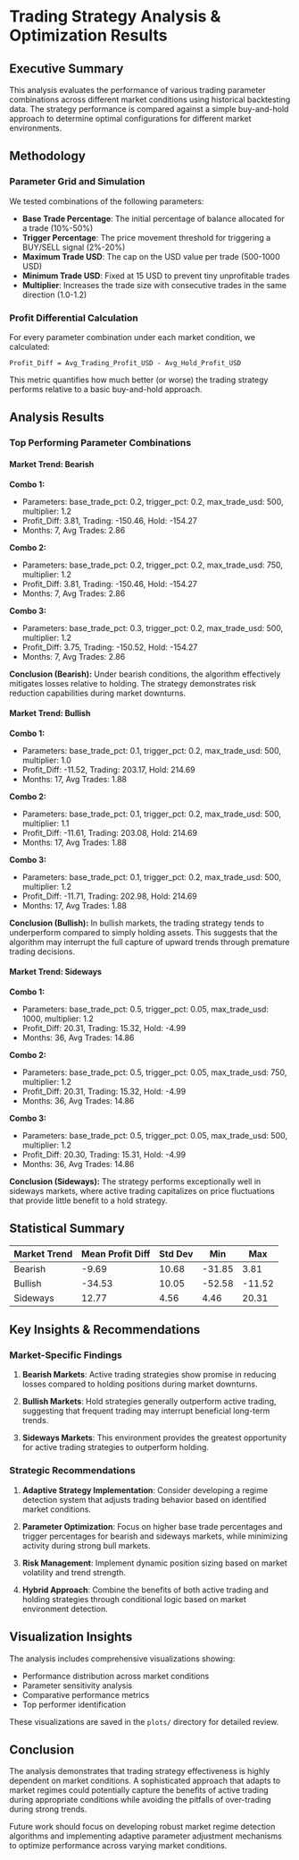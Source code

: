 # Trading Strategy Analysis & Optimization Results

## Executive Summary

This analysis evaluates the performance of various trading parameter combinations across different market conditions using historical backtesting data. The strategy performance is compared against a simple buy-and-hold approach to determine optimal configurations for different market environments.

## Methodology

### Parameter Grid and Simulation
We tested combinations of the following parameters:

- **Base Trade Percentage**: The initial percentage of balance allocated for a trade (10%-50%)
- **Trigger Percentage**: The price movement threshold for triggering a BUY/SELL signal (2%-20%)
- **Maximum Trade USD**: The cap on the USD value per trade (500-1000 USD)
- **Minimum Trade USD**: Fixed at 15 USD to prevent tiny unprofitable trades
- **Multiplier**: Increases the trade size with consecutive trades in the same direction (1.0-1.2)

### Profit Differential Calculation
For every parameter combination under each market condition, we calculated:

```
Profit_Diff = Avg_Trading_Profit_USD - Avg_Hold_Profit_USD
```

This metric quantifies how much better (or worse) the trading strategy performs relative to a basic buy-and-hold approach.

## Analysis Results

### Top Performing Parameter Combinations


#### Market Trend: Bearish

**Combo 1:**
- Parameters: base_trade_pct: 0.2, trigger_pct: 0.2, max_trade_usd: 500, multiplier: 1.2
- Profit_Diff: 3.81, Trading: -150.46, Hold: -154.27
- Months: 7, Avg Trades: 2.86

**Combo 2:**
- Parameters: base_trade_pct: 0.2, trigger_pct: 0.2, max_trade_usd: 750, multiplier: 1.2
- Profit_Diff: 3.81, Trading: -150.46, Hold: -154.27
- Months: 7, Avg Trades: 2.86

**Combo 3:**
- Parameters: base_trade_pct: 0.3, trigger_pct: 0.2, max_trade_usd: 500, multiplier: 1.2
- Profit_Diff: 3.75, Trading: -150.52, Hold: -154.27
- Months: 7, Avg Trades: 2.86

**Conclusion (Bearish):** Under bearish conditions, the algorithm effectively mitigates losses relative to holding. The strategy demonstrates risk reduction capabilities during market downturns.


#### Market Trend: Bullish

**Combo 1:**
- Parameters: base_trade_pct: 0.1, trigger_pct: 0.2, max_trade_usd: 500, multiplier: 1.0
- Profit_Diff: -11.52, Trading: 203.17, Hold: 214.69
- Months: 17, Avg Trades: 1.88

**Combo 2:**
- Parameters: base_trade_pct: 0.1, trigger_pct: 0.2, max_trade_usd: 500, multiplier: 1.1
- Profit_Diff: -11.61, Trading: 203.08, Hold: 214.69
- Months: 17, Avg Trades: 1.88

**Combo 3:**
- Parameters: base_trade_pct: 0.1, trigger_pct: 0.2, max_trade_usd: 500, multiplier: 1.2
- Profit_Diff: -11.71, Trading: 202.98, Hold: 214.69
- Months: 17, Avg Trades: 1.88

**Conclusion (Bullish):** In bullish markets, the trading strategy tends to underperform compared to simply holding assets. This suggests that the algorithm may interrupt the full capture of upward trends through premature trading decisions.


#### Market Trend: Sideways

**Combo 1:**
- Parameters: base_trade_pct: 0.5, trigger_pct: 0.05, max_trade_usd: 1000, multiplier: 1.2
- Profit_Diff: 20.31, Trading: 15.32, Hold: -4.99
- Months: 36, Avg Trades: 14.86

**Combo 2:**
- Parameters: base_trade_pct: 0.5, trigger_pct: 0.05, max_trade_usd: 750, multiplier: 1.2
- Profit_Diff: 20.31, Trading: 15.32, Hold: -4.99
- Months: 36, Avg Trades: 14.86

**Combo 3:**
- Parameters: base_trade_pct: 0.5, trigger_pct: 0.05, max_trade_usd: 500, multiplier: 1.2
- Profit_Diff: 20.30, Trading: 15.31, Hold: -4.99
- Months: 36, Avg Trades: 14.86

**Conclusion (Sideways):** The strategy performs exceptionally well in sideways markets, where active trading capitalizes on price fluctuations that provide little benefit to a hold strategy.

## Statistical Summary

| Market Trend | Mean Profit Diff | Std Dev | Min | Max |
|-------------|------------------|---------|-----|-----|
| Bearish | -9.69 | 10.68 | -31.85 | 3.81 |
| Bullish | -34.53 | 10.05 | -52.58 | -11.52 |
| Sideways | 12.77 | 4.56 | 4.46 | 20.31 |

## Key Insights & Recommendations

### Market-Specific Findings

1. **Bearish Markets**: Active trading strategies show promise in reducing losses compared to holding positions during market downturns.

2. **Bullish Markets**: Hold strategies generally outperform active trading, suggesting that frequent trading may interrupt beneficial long-term trends.

3. **Sideways Markets**: This environment provides the greatest opportunity for active trading strategies to outperform holding.

### Strategic Recommendations

1. **Adaptive Strategy Implementation**: Consider developing a regime detection system that adjusts trading behavior based on identified market conditions.

2. **Parameter Optimization**: Focus on higher base trade percentages and trigger percentages for bearish and sideways markets, while minimizing activity during strong bull markets.

3. **Risk Management**: Implement dynamic position sizing based on market volatility and trend strength.

4. **Hybrid Approach**: Combine the benefits of both active trading and holding strategies through conditional logic based on market environment detection.

## Visualization Insights

The analysis includes comprehensive visualizations showing:
- Performance distribution across market conditions
- Parameter sensitivity analysis
- Comparative performance metrics
- Top performer identification

These visualizations are saved in the `plots/` directory for detailed review.

## Conclusion

The analysis demonstrates that trading strategy effectiveness is highly dependent on market conditions. A sophisticated approach that adapts to market regimes could potentially capture the benefits of active trading during appropriate conditions while avoiding the pitfalls of over-trading during strong trends.

Future work should focus on developing robust market regime detection algorithms and implementing adaptive parameter adjustment mechanisms to optimize performance across varying market conditions.
